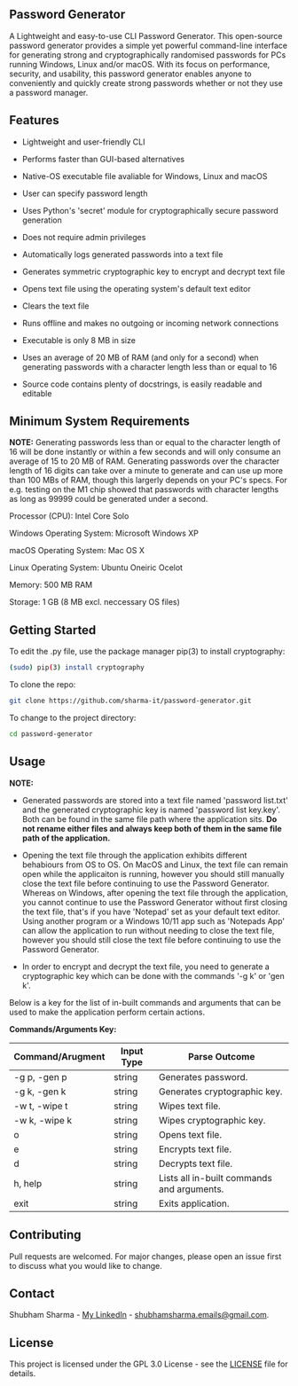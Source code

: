 ## Password Generator

A Lightweight and easy-to-use CLI Password Generator. This open-source password generator provides a simple yet powerful command-line interface for generating strong and cryptographically randomised passwords for PCs running Windows, Linux and/or macOS. With its focus on performance, security, and usability, this password generator enables anyone to conveniently and quickly create strong passwords whether or not they use a password manager.

## Features

- Lightweight and user-friendly CLI

- Performs faster than GUI-based alternatives

- Native-OS executable file avaliable for Windows, Linux and macOS

- User can specify password length

- Uses Python's 'secret' module for cryptographically secure password generation

- Does not require admin privileges

- Automatically logs generated passwords into a text file

- Generates symmetric cryptographic key to encrypt and decrypt text file

- Opens text file using the operating system's default text editor

- Clears the text file

- Runs offline and makes no outgoing or incoming network connections

- Executable is only 8 MB in size

- Uses an average of 20 MB of RAM (and only for a second) when generating passwords with a character length less than or equal to 16

- Source code contains plenty of docstrings, is easily readable and editable

## Minimum System Requirements

**NOTE:** Generating passwords less than or equal to the character length of 16 will be done instantly or within a few seconds and will only consume an average of 15 to 20 MB of RAM. Generating passwords over the character length of 16 digits can take over a minute to generate and can use up more than 100 MBs of RAM, though this largerly depends on your PC's specs. For e.g. testing on the M1 chip showed that passwords with character lengths as long as 99999 could be generated under a second.

Processor (CPU): Intel Core Solo

Windows Operating System: Microsoft Windows XP

macOS Operating System: Mac OS X

Linux Operating System: Ubuntu Oneiric Ocelot

Memory: 500 MB RAM

Storage: 1 GB (8 MB excl. neccessary OS files)

## Getting Started

To edit the .py file, use the package manager pip(3) to install cryptography:
```sh
(sudo) pip(3) install cryptography
```
To clone the repo:
```sh
git clone https://github.com/sharma-it/password-generator.git
```
To change to the project directory:
```sh
cd password-generator
```

## Usage

**NOTE:**

- Generated passwords are stored into a text file named 'password list.txt' and the generated cryptographic key is named 'password list key.key'. Both can be found in the same file path where the application sits. **Do not rename either files and always keep both of them in the same file path of the application.**

- Opening the text file through the application exhibits different behabiours from OS to OS. On MacOS and Linux, the text file can remain open while the applicaiton is running, however you should still manually close the text file before continuing to use the Password Generator. Whereas on Windows, after opening the text file through the application, you cannot continue to use the Password Generator without first closing the text file, that's if you have 'Notepad' set as your default text editor. Using another program or a Windows 10/11 app such as 'Notepads App' can allow the application to run without needing to close the text file, however you should still close the text file before continuing to use the Password Generator.

- In order to encrypt and decrypt the text file, you need to generate a cryptographic key which can be done with the commands '-g k' or 'gen k'.

Below is a key for the list of in-built commands and arguments that can be used to make the application perform certain actions.

**Commands/Arguments Key:**

| Command/Arugment | Input Type | Parse Outcome |
| ----------------- | ---------- | ----------- |
| -g p, -gen p |	string | Generates password. |
| -g k, -gen k |	string | Generates cryptographic key. |
| -w t, -wipe t |	string | Wipes text file. |
| -w k, -wipe k |	string | Wipes cryptographic key. |
| o |	string | Opens text file. |
| e |	string | Encrypts text file. |
| d |	string | Decrypts text file. |
| h, help |	string | Lists all in-built commands and arguments. |
| exit |	string | Exits application. |

## Contributing

Pull requests are welcomed. For major changes, please open an issue first to discuss what you would like to change.

## Contact

Shubham Sharma - [My LinkedIn](https://www.linkedin.com/in/sharma-it/) - shubhamsharma.emails@gmail.com.

## License

This project is licensed under the GPL 3.0 License - see the [LICENSE](LICENCE) file for details.
